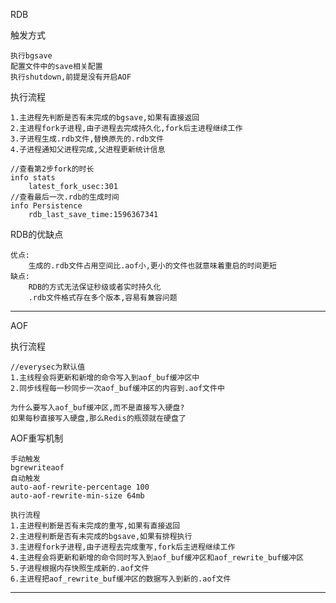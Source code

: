RDB

触发方式

    执行bgsave
    配置文件中的save相关配置
    执行shutdown,前提是没有开启AOF

执行流程

    1.主进程先判断是否有未完成的bgsave,如果有直接返回
    2.主进程fork子进程,由子进程去完成持久化,fork后主进程继续工作
    3.子进程生成.rdb文件,替换原先的.rdb文件
    4.子进程通知父进程完成,父进程更新统计信息

    //查看第2步fork的时长
    info stats
        latest_fork_usec:301
    //查看最后一次.rdb的生成时间
    info Persistence
        rdb_last_save_time:1596367341

RDB的优缺点

    优点:
        生成的.rdb文件占用空间比.aof小,更小的文件也就意味着重启的时间更短
    缺点:
        RDB的方式无法保证秒级或者实时持久化
        .rdb文件格式存在多个版本,容易有兼容问题

---

AOF

执行流程

    //everysec为默认值
    1.主线程会将更新和新增的命令写入到aof_buf缓冲区中
    2.同步线程每一秒同步一次aof_buf缓冲区的内容到.aof文件中
    
    为什么要写入aof_buf缓冲区,而不是直接写入硬盘?
    如果每秒直接写入硬盘,那么Redis的瓶颈就在硬盘了

AOF重写机制

    手动触发
    bgrewriteaof
    自动触发
    auto-aof-rewrite-percentage 100
    auto-aof-rewrite-min-size 64mb

    执行流程
    1.主进程判断是否有未完成的重写,如果有直接返回
    2.主进程判断是否有未完成的bgsave,如果有排程执行
    3.主进程fork子进程,由子进程去完成重写,fork后主进程继续工作
    4.主进程会将更新和新增的命令同时写入到aof_buf缓冲区和aof_rewrite_buf缓冲区
    5.子进程根据内存快照生成新的.aof文件
    6.主进程把aof_rewrite_buf缓冲区的数据写入到新的.aof文件

---
